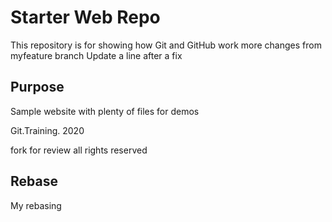 # Starter Web Repo

This repository is for showing how Git and GitHub work
more changes from myfeature branch
Update a line after a fix

## Purpose

Sample website with plenty of files for demos


Git.Training. 2020


fork for review all rights reserved

## Rebase
My rebasing
